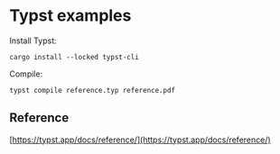 # Typst examples

Install Typst:
```
cargo install --locked typst-cli
```

Compile:
```
typst compile reference.typ reference.pdf
```

## Reference
[https://typst.app/docs/reference/](https://typst.app/docs/reference/)
